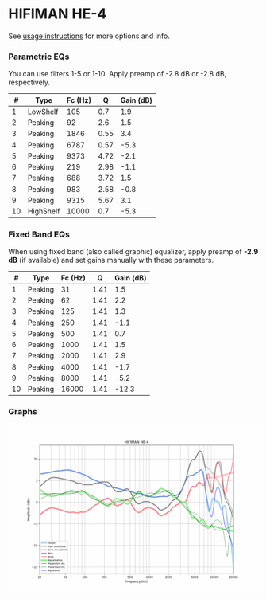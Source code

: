 # HIFIMAN HE-4
See [usage instructions](https://github.com/jaakkopasanen/AutoEq#usage) for more options and info.

### Parametric EQs
You can use filters 1-5 or 1-10. Apply preamp of -2.8 dB or -2.8 dB, respectively.

|   # | Type      |   Fc (Hz) |    Q |   Gain (dB) |
|-----|-----------|-----------|------|-------------|
|   1 | LowShelf  |       105 | 0.7  |         1.9 |
|   2 | Peaking   |        92 | 2.6  |         1.5 |
|   3 | Peaking   |      1846 | 0.55 |         3.4 |
|   4 | Peaking   |      6787 | 0.57 |        -5.3 |
|   5 | Peaking   |      9373 | 4.72 |        -2.1 |
|   6 | Peaking   |       219 | 2.98 |        -1.1 |
|   7 | Peaking   |       688 | 3.72 |         1.5 |
|   8 | Peaking   |       983 | 2.58 |        -0.8 |
|   9 | Peaking   |      9315 | 5.67 |         3.1 |
|  10 | HighShelf |     10000 | 0.7  |        -5.3 |

### Fixed Band EQs
When using fixed band (also called graphic) equalizer, apply preamp of **-2.9 dB** (if available) and set gains manually with these parameters.

|   # | Type    |   Fc (Hz) |    Q |   Gain (dB) |
|-----|---------|-----------|------|-------------|
|   1 | Peaking |        31 | 1.41 |         1.5 |
|   2 | Peaking |        62 | 1.41 |         2.2 |
|   3 | Peaking |       125 | 1.41 |         1.3 |
|   4 | Peaking |       250 | 1.41 |        -1.1 |
|   5 | Peaking |       500 | 1.41 |         0.7 |
|   6 | Peaking |      1000 | 1.41 |         1.5 |
|   7 | Peaking |      2000 | 1.41 |         2.9 |
|   8 | Peaking |      4000 | 1.41 |        -1.7 |
|   9 | Peaking |      8000 | 1.41 |        -5.2 |
|  10 | Peaking |     16000 | 1.41 |       -12.3 |

### Graphs
![](./HIFIMAN%20HE-4.png)
